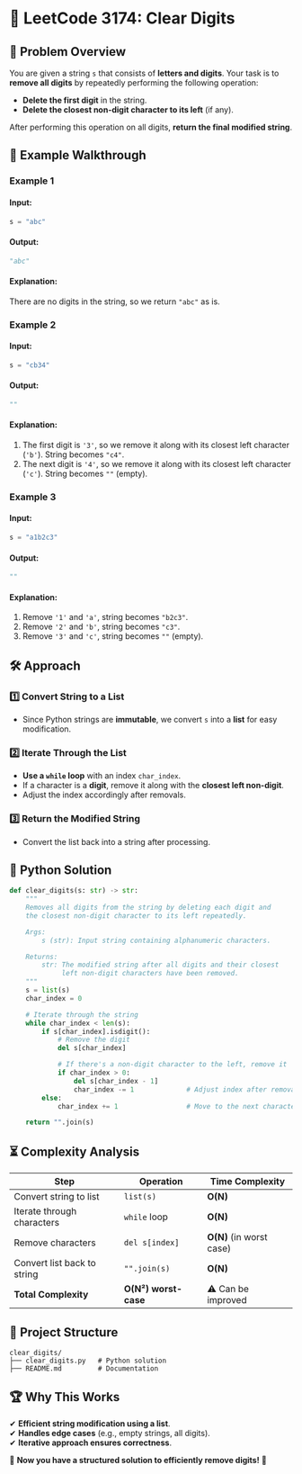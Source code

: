 # 🔢 **LeetCode 3174: Clear Digits**

## 📌 **Problem Overview**
You are given a string `s` that consists of **letters and digits**. Your task is to **remove all digits** by repeatedly performing the following operation:

- **Delete the first digit** in the string.
- **Delete the closest non-digit character to its left** (if any).

After performing this operation on all digits, **return the final modified string**.

## 🎯 **Example Walkthrough**

### **Example 1**
#### **Input:**
```python
s = "abc"
```
#### **Output:**
```python
"abc"
```
#### **Explanation:**
There are no digits in the string, so we return `"abc"` as is.

### **Example 2**
#### **Input:**
```python
s = "cb34"
```
#### **Output:**
```python
""
```
#### **Explanation:**
1. The first digit is `'3'`, so we remove it along with its closest left character (`'b'`). String becomes `"c4"`.
2. The next digit is `'4'`, so we remove it along with its closest left character (`'c'`). String becomes `""` (empty).

### **Example 3**
#### **Input:**
```python
s = "a1b2c3"
```
#### **Output:**
```python
""
```
#### **Explanation:**
1. Remove `'1'` and `'a'`, string becomes `"b2c3"`.
2. Remove `'2'` and `'b'`, string becomes `"c3"`.
3. Remove `'3'` and `'c'`, string becomes `""` (empty).

## 🛠 **Approach**
### **1️⃣ Convert String to a List**
- Since Python strings are **immutable**, we convert `s` into a **list** for easy modification.

### **2️⃣ Iterate Through the List**
- **Use a `while` loop** with an index `char_index`.
- If a character is a **digit**, remove it along with the **closest left non-digit**.
- Adjust the index accordingly after removals.

### **3️⃣ Return the Modified String**
- Convert the list back into a string after processing.

## 🚀 **Python Solution**
```python
def clear_digits(s: str) -> str:
    """
    Removes all digits from the string by deleting each digit and 
    the closest non-digit character to its left repeatedly.

    Args:
        s (str): Input string containing alphanumeric characters.

    Returns:
        str: The modified string after all digits and their closest 
             left non-digit characters have been removed.
    """
    s = list(s)
    char_index = 0

    # Iterate through the string
    while char_index < len(s):
        if s[char_index].isdigit():
            # Remove the digit
            del s[char_index]

            # If there's a non-digit character to the left, remove it
            if char_index > 0:
                del s[char_index - 1]
                char_index -= 1             # Adjust index after removal
        else:
            char_index += 1                 # Move to the next character

    return "".join(s)
```

## ⏳ **Complexity Analysis**
| Step | Operation | Time Complexity |
|------|------------|----------------|
| Convert string to list | `list(s)` | **O(N)** |
| Iterate through characters | `while` loop | **O(N)** |
| Remove characters | `del s[index]` | **O(N)** (in worst case) |
| Convert list back to string | `"".join(s)` | **O(N)** |
| **Total Complexity** | **O(N²) worst-case** | ⚠️ Can be improved |

## 📁 **Project Structure**
```
clear_digits/
├── clear_digits.py   # Python solution
├── README.md         # Documentation
```

## 🏆 **Why This Works**
✔ **Efficient string modification using a list**.  
✔ **Handles edge cases** (e.g., empty strings, all digits).  
✔ **Iterative approach ensures correctness**.  

🚀 **Now you have a structured solution to efficiently remove digits!** 🎯